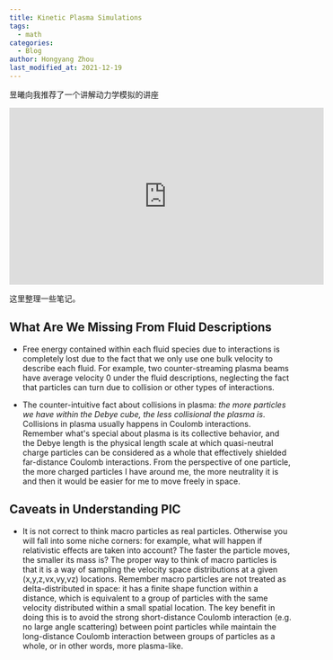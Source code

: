 ```yaml
---
title: Kinetic Plasma Simulations
tags:
  - math
categories:
  - Blog
author: Hongyang Zhou
last_modified_at: 2021-12-19
---
```


昱曦向我推荐了一个讲解动力学模拟的讲座

<iframe width="560" height="315" src="https://www.youtube.com/embed/I09QeVDoEZY" title="YouTube video player" frameborder="0" allow="accelerometer; autoplay; clipboard-write; encrypted-media; gyroscope; picture-in-picture" allowfullscreen></iframe>

这里整理一些笔记。

## What Are We Missing From Fluid Descriptions

* Free energy contained within each fluid species due to interactions is completely lost due to the fact that we only use one bulk velocity to describe each fluid. For example, two counter-streaming plasma beams have average velocity 0 under the fluid descriptions, neglecting the fact that particles can turn due to collision or other types of interactions.

* The counter-intuitive fact about collisions in plasma: *the more particles we have within the Debye cube, the less collisional the plasma is*. Collisions in plasma usually happens in Coulomb interactions. Remember what's special about plasma is its collective behavior, and the Debye length is the physical length scale at which quasi-neutral charge particles can be considered as a whole that effectively shielded far-distance Coulomb interactions. From the perspective of one particle, the more charged particles I have around me, the more neutrality it is and then it would be easier for me to move freely in space.

## Caveats in Understanding PIC

* It is not correct to think macro particles as real particles. Otherwise you will fall into some niche corners: for example, what will happen if relativistic effects are taken into account? The faster the particle moves, the smaller its mass is? The proper way to think of macro particles is that it is a way of sampling the velocity space distributions at a given (x,y,z,vx,vy,vz) locations. Remember macro particles are not treated as delta-distributed in space: it has a finite shape function within a distance, which is equivalent to a group of particles with the same velocity distributed within a small spatial location. The key benefit in doing this is to avoid the strong short-distance Coulomb interaction (e.g. no large angle scattering) between point particles while maintain the long-distance Coulomb interaction between groups of particles as a whole, or in other words, more plasma-like.
